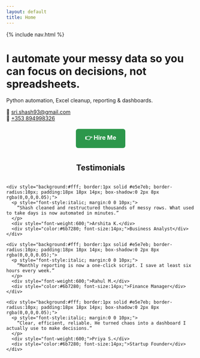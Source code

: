 ```yaml
---
layout: default
title: Home
---
```


{% include nav.html %}

# I automate your messy data so you can focus on decisions, not spreadsheets.

Python automation, Excel cleanup, reporting & dashboards.

📧 [sri.shash93@gmail.com](mailto:sri.shash93@gmail.com)  
📱 [+353 894998326](tel:+353894998326)

<div style="text-align:center; margin-top:20px;">
  <a href="{{ site.baseurl }}/contact/" style="
    background-color:#2c974b;
    color:#fff;
    padding:12px 24px;
    text-decoration:none;
    font-weight:bold;
    border-radius:6px;
    font-size:16px;
    display:inline-block;
  ">👉 Hire Me</a>
</div>

<!-- Testimonials -->
<section style="max-width:900px; margin:40px auto;">
  <h2 style="text-align:center; margin-bottom:18px;">Testimonials</h2>

  <div style="display:grid; grid-template-columns:repeat(auto-fit,minmax(260px,1fr)); gap:16px;">

    <div style="background:#fff; border:1px solid #e5e7eb; border-radius:10px; padding:18px 18px 14px; box-shadow:0 2px 8px rgba(0,0,0,0.05);">
      <p style="font-style:italic; margin:0 0 10px;">
        “Shash cleaned and restructured thousands of messy rows. What used to take days is now automated in minutes.”
      </p>
      <div style="font-weight:600;">Arshita K.</div>
      <div style="color:#6b7280; font-size:14px;">Business Analyst</div>
    </div>

    <div style="background:#fff; border:1px solid #e5e7eb; border-radius:10px; padding:18px 18px 14px; box-shadow:0 2px 8px rgba(0,0,0,0.05);">
      <p style="font-style:italic; margin:0 0 10px;">
        “Monthly reporting is now a one-click script. I save at least six hours every week.”
      </p>
      <div style="font-weight:600;">Rahul M.</div>
      <div style="color:#6b7280; font-size:14px;">Finance Manager</div>
    </div>

    <div style="background:#fff; border:1px solid #e5e7eb; border-radius:10px; padding:18px 18px 14px; box-shadow:0 2px 8px rgba(0,0,0,0.05);">
      <p style="font-style:italic; margin:0 0 10px;">
        “Clear, efficient, reliable. He turned chaos into a dashboard I actually use to make decisions.”
      </p>
      <div style="font-weight:600;">Priya S.</div>
      <div style="color:#6b7280; font-size:14px;">Startup Founder</div>
    </div>

  </div>
</section>
